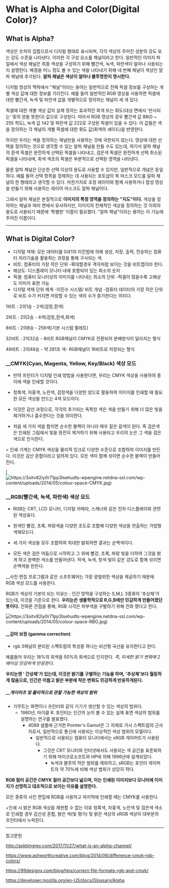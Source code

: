 # __What is Alpha and Color(Digital Color)?__



## __What is Alpha?__


색상은 숫자의 집합으로서 디지털 형태로 표시되며, 각각 색상의 주어진 성분의 강도 또는 강도 수준을 나타낸다. 이러한 각 구성 요소를 채널이라고 한다. 일반적인 이미지 파일에서 색상 채널은 최종 색상을 구성하기 위해 빨간색, 녹색, 파란색이 얼마나 사용되는지 설명한다. 배경을 어느 정도 볼 수 있는 색을 나타내기 위해 네 번째 채널이 색상인 알파 채널에 추가된다. __알파 채널은 색상이 얼마나 불투명한지 명시한다.__

디지털 영상의 맥락에서 "채널"이라는 용어는 일반적으로 전체 픽셀 정보를 구성하는 개별 색상 값에 대한 정보를 가리킨다. 예를 들어 일반적인 RGB 영상을 사용하면 픽셀에 대한 빨간색, 녹색 및 파란색 값을 개별적으로 정의하는 채널이 세 개 있다.

픽셀에 대한 개별 색상 값의 실제 정의는 효과적인 회색 또는 휘도(대상 면에서 '반사되는' 빛의 양을 뜻한다) 값으로 구성된다. 따라서 RGB 영상의 경우 빨간색 값 88(0 ~ 255 척도), 녹색 값 142 및 파란색 값 222로 구성된 픽셀이 있을 수 있다. 이 값들은 색을 정의하는 각 채널의 개별 픽셀에 대한 휘도 값(회색의 셰이드)을 반영한다.

 하지만 우리는 색을 정의하는 채널만을 사용하는 것에 국한되지 않는다. 영상에 대한 선택을 정의하는 것으로 생각할 수 있는 알파 채널을 만들 수도 있는데, 여기서 알파 채널의 흰색 픽셀은 완전하게 선택된 픽셀을 나타내고, 검은색 픽셀은 완전하게 선택 취소된 픽셀을 나타내며, 회색 색조의 픽셀은 부분적으로 선택된 영역을 나타낸다.

물론 알파 채널은 단순한 선택 이상의 용도로 사용할 수 있지만, 일반적으로 개념은 동일하다. 예를 들어 선택 항목을 정제하는 데 사용되는 포토샵의 퀵 마스크 모드를 알파 채널의 한 형태라고 생각할 수 있다. 
마찬가지로 조정 레이어와 함께 사용하거나 합성 영상을 만들기 위해 사용하는 레이어 마스크도 알파 채널이다.

그래서 알파 채널은 본질적으로 __이미지의 특정 영역을 정의하는 "지도"이다.__ 색상을 정의하는 채널과 여러 면에서 유사하지만, 이미지의 전체적인 색상을 정의하는 것 이외의 용도로 사용되기 때문에 '특별한' 이름이 필요했다. "알파 채널"이라는 용어는 이 기능에 주어진 이름이다.

----------------------------------------------------------------

## __What is Digital Color?__


+ 디지털 색채: 모든 데이터를 0과1의 이진법에 의해 생성, 저장, 출력, 전송하는 컴퓨터 처리기술을 활용하는 과정을 통해 구사되는 색.
+ 비트: 컴퓨터의 가장 작은 단위
-확대할경우 격자처럼 보이는 것을 비트맵이라 한다.
+ 해상도: 디스플레이 모니터 내에 포함되어 있는 화소의 숫자
+ 픽셀: 컴퓨터 모니터상의 이미지를 나타내는 최소의 단위
-픽셀이 많을수록 고해상도 이미지 표현 가능 
+ 디지털 색채 단위 체계
-이진수 시스템/ 비트 개념
-컴퓨터 데이터의 가장 작은 단위로 비트 수가 커지면 저장할 수 있는 색의 수가 증가한다는 의미다.

1비트 : 2의1승 - 2색(검정,흰색)

2비트 : 2의2승 - 4색(검정,흰색,회색)

8비트 : 2의8승 - 256색(기본 시스템 팔레트)

32비트 : 2의32승 - 8비트 RGB채널이 CMYK로 전환되어 분배방식이 달라지는 형식

48비트 : 2의48승 - 약 281조 색- RGB채널이 16비트로 저장되는 형식


### __CMYK(Cyan, Magenta, Yellow, Key/Black) 색상 모드

+ 만약 프린터가 디지털 인쇄 방법을 사용한다면, 우리는 CMYK 색상을 사용하여 종이에 색을 인쇄할 것이다.

+ 청록색, 자홍색, 노란색, 검정색을 다양한 양으로 활용하여 이미지를 인쇄할 때 필요한 모든 색상을 만드는 4색 모드이다. 

+ 이것은 감산 과정으로, 각각의 추가되는 독특한 색은 색을 만들기 위해 더 많은 빛을 제거하거나 흡수한다는 것을 의미한다. 

+ 처음 세 가지 색을 합치면 순수한 블랙이 아니라 매우 짙은 갈색이 된다. 즉 검은색은 인쇄된 그림에서 빛을 완전히 제거하기 위해 사용되고 우리의 눈은 그 색을 검은색으로 인식한다.

= 인쇄 기계는 CMYK 색상을 물리적 잉크로 다양한 수준으로 조합하여 이미지를 만든다. 이것은 감산 혼합이라고 알려져 있다. 모든 색이 함께 섞이면 순수한 블랙이 만들어진다.

[![https://3oitv82iy0r71pp3lsehudts-wpengine.netdna-ssl.com/wp-content/uploads/2014/05/colour-space-CMYK.jpg)](https://3oitv82iy0r71pp3lsehudts-wpengine.netdna-ssl.com/wp-content/uploads/2014/05/colour-space-CMYK.jpg)

### __RGB(빨간색, 녹색, 파란색) 색상 모드

+ RGB는 CRT, LCD 모니터, 디지털 카메라, 스캐너와 같은 전자 디스플레이와 관련된 색상표다. 

+ 원색인 빨강, 초록, 파랑색을 다양한 조도로 조합해 다양한 색상을 연출하는 가법형 색채모드다. 

+ 세 가지 색상을 모두 조합하여 최대한 발휘하면 결과는 순백색이다.

+ 모든 색은 검은 어둠으로 시작하고 그 위에 빨강, 초록, 파랑 빛을 더하여 그것을 밝게 하고 완벽한 색소를 만들어낸다. 적색, 녹색, 청색 빛이 같은 강도로 함께 섞이면 순백색을 만든다.

__사진 편집 프로그램과 같은 소프트웨어는 가장 광범위한 색상을 제공하기 때문에 RGB 색상 모드를 사용한다.

RGB가 색상의 기본이 되는 이유는 : 인간 망막을 구성하는 S,M,L 3종류의 ‘추상체’가 있는데, 이것을 기준으로 한다. __우리눈은 생물학적으로 R,G,B에만 민감하게 만들어졌단 뜻이다.__
진화론 관점을 통해, RGB 시각은 피부색을 구별하기 위해 진화 했다고 한다.

![https://3oitv82iy0r71pp3lsehudts-wpengine.netdna-ssl.com/wp-content/uploads/2014/05/colour-space-RBG.jpg)](https://3oitv82iy0r71pp3lsehudts-wpengine.netdna-ssl.com/wp-content/uploads/2014/05/colour-space-RBG.jpg)
 
#### __감마 보정 (gamma correction)

+ rgb 3채널의 분리된 스팩트럼의 특성중 하나는 비선형 곡선을 유지한다고 한다.

예를들어 우리는 18%의 회색을 50%의 회색으로 인지한다.
_즉, 미세한 밝기 변화에 2배이상 민감하게 반응한다._

__우리눈엔 ‘ 간상체’가 있는데, 이것은 밝기를 구별하는 기능을 하며, '추상체’보다 월등하게 많음으로, 인간은 어둡고 밝은 부분에 작은 변화도 민감하게 반응하게된다.__

##### __게이머츠 및 물리적으로 관찰 가능한 색상의 범위

+ 가무트는 화면이나 프린터와 같이 기기가 생산할 수 있는 색상의 범위다.  
  + 1980년, 마이클 R. 포인터는 인간의 눈이 볼 수 있는 실제 표면 색상의 범위를 설명하는 연구를 발표했다.  
    + 4089 샘플에 근거한 Pointer's Gamut은 그 자체로 가시 스펙트럼의 근사치로서, 일반적으로 통신에 사용되는 이상적인 색상 범위의 모델이다.
      + 일반적으로 사용되는 컴퓨터 모니터에서는 sRGB 게이머트가 사용된다. 
        + 그것은 CRT 모니터와 인터넷에서도 사용되는 색 공간을 표준화하기 위해 마이크로소프트와 HP에 의해 1996년에 설계되었다. 
          + 녹색과 블루의 작은 범위를 제외하고, sRGB는 포인터 게이머트의 약 70%에 비해 색상 범위가 상당히 적다.


__RGB 컬러 공간은 CMYK 컬러 공간보다 넓으며, 이는 인쇄된 이미지보다 모니터에 이미지가 선명하고 대조적으로 보이는 이유를 설명한다.__

모든 종류의 사진 편집에 RGB를 사용하고 마지막에 인쇄할 때는 CMYK를 사용한다.

+인쇄 시 밝은 RGB 색상을 재현할 수 없는 이유
청록색, 자홍색, 노란색 및 검은색 색소로 인쇄할 경우 감산성 혼합, 밝은 색(빛 평가) 및 밝은 색상의 sRGB 색상이 대부분의 프린터에서 누락된다.

-------------------------------------------------------------------------
참고문헌

http://asktimgrey.com/2017/11/27/what-is-an-alpha-channel/

https://www.ashworthcreative.com/blog/2014/06/difference-cmyk-rgb-colors/

https://99designs.com/blog/tips/correct-file-formats-rgb-and-cmyk/

https://developer.mozilla.org/en-US/docs/Glossary/Alpha
